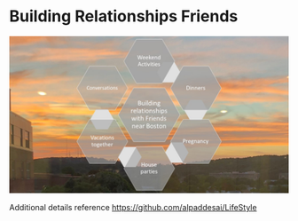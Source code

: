 # Building Relationships Friends

![image](BuildingrelationshipswithFriends.jpg)

Additional details reference https://github.com/alpaddesai/LifeStyle
